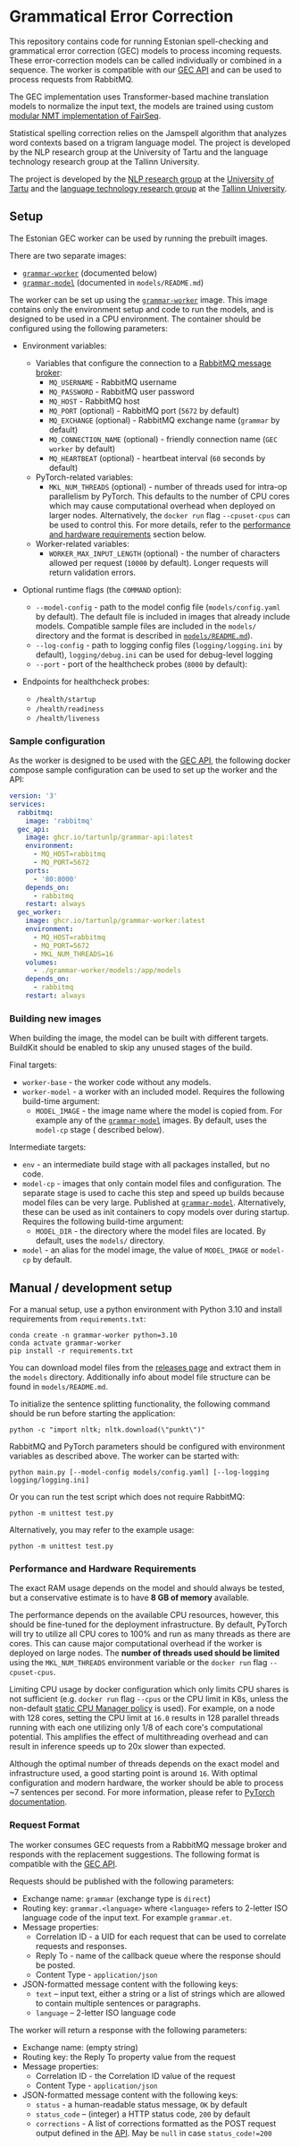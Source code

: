 # Grammatical Error Correction

This repository contains code for running Estonian spell-checking and grammatical error correction (GEC) models to process incoming requests. These error-correction models can be called individually or combined in a sequence. The worker is compatible
with our [GEC API](https://ghcr.io/tartunlp/grammar-api) and can be used to process requests from RabbitMQ.

The GEC implementation uses Transformer-based machine translation models to normalize the input text, the models are trained using custom [modular NMT implementation of FairSeq](https://github.com/TartuNLP/fairseq). 

Statistical spelling correction relies on the Jamspell algorithm that analyzes word contexts based on a trigram language model.
The project is developed by the NLP research group at the University of Tartu and the language technology research group at the Tallinn University.

The project is developed by the [NLP research group](https://tartunlp.ai/) at the [University of Tartu](https://ut.ee/) and the [language technology research group](https://evkk.tlu.ee/about/people) at the [Tallinn University](https://tlu.ee).

## Setup

The Estonian GEC worker can be used by running the prebuilt images.

There are two separate images:

- [`grammar-worker`](https://ghcr.io/tartunlp/grammar-worker) (documented below)
- [`grammar-model`](https://ghcr.io/tartunlp/grammar-model)
  (documented in `models/README.md`)

The worker can be set up using the [`grammar-worker`](https://ghcr.io/tartunlp/grammar-worker)
image. This image contains only the environment setup and code to run the models, and is designed to be used in a CPU
environment. The container should be configured using the following parameters:

- Environment variables:
    - Variables that configure the connection to a [RabbitMQ message broker](https://www.rabbitmq.com/):
        - `MQ_USERNAME` - RabbitMQ username
        - `MQ_PASSWORD` - RabbitMQ user password
        - `MQ_HOST` - RabbitMQ host
        - `MQ_PORT` (optional) - RabbitMQ port (`5672` by default)
        - `MQ_EXCHANGE` (optional) - RabbitMQ exchange name (`grammar` by default)
        - `MQ_CONNECTION_NAME` (optional) - friendly connection name (`GEC worker` by default)
        - `MQ_HEARTBEAT` (optional) - heartbeat interval (`60` seconds by default)
    - PyTorch-related variables:
        - `MKL_NUM_THREADS` (optional) - number of threads used for intra-op parallelism by PyTorch. This defaults to
          the number of CPU cores which may cause computational overhead when deployed on larger nodes. Alternatively,
          the `docker run` flag `--cpuset-cpus` can be used to control this. For more details, refer to
          the [performance and hardware requirements](#performance-and-hardware-requirements) section below.
    - Worker-related variables:
        - `WORKER_MAX_INPUT_LENGTH` (optional) - the number of characters allowed per request (`10000` by default).
          Longer requests will return validation errors.

- Optional runtime flags (the `COMMAND` option):
    - `--model-config` - path to the model config file (`models/config.yaml` by default). The default file is included
      in images that already include models. Compatible sample files are included in the `models/` directory and the
      format is described in [`models/README.md`](https://github.com/TartuNLP/grammar-worker/tree/main/models)).
    - `--log-config` - path to logging config files (`logging/logging.ini` by default), `logging/debug.ini` can be used
      for debug-level logging
    - `--port` - port of the healthcheck probes (`8000` by default):

- Endpoints for healthcheck probes:
    - `/health/startup`
    - `/health/readiness`
    - `/health/liveness`

### Sample configuration

As the worker is designed to be used with the [GEC API](https://ghcr.io/tartunlp/grammar-api), the following docker
compose sample configuration can be used to set up the worker and the API:

```yaml
version: '3'
services:
  rabbitmq:
    image: 'rabbitmq'
  gec_api:
    image: ghcr.io/tartunlp/grammar-api:latest
    environment:
      - MQ_HOST=rabbitmq
      - MQ_PORT=5672
    ports:
      - '80:8000'
    depends_on:
      - rabbitmq
    restart: always
  gec_worker:
    image: ghcr.io/tartunlp/grammar-worker:latest
    environment:
      - MQ_HOST=rabbitmq
      - MQ_PORT=5672
      - MKL_NUM_THREADS=16
    volumes:
      - ./grammar-worker/models:/app/models
    depends_on:
      - rabbitmq
    restart: always
```

### Building new images

When building the image, the model can be built with different targets. BuildKit should be enabled to skip any unused
stages of the build.

Final targets:

- `worker-base` - the worker code without any models.
- `worker-model` - a worker with an included model. Requires the following build-time argument:
    - `MODEL_IMAGE` - the image name where the model is copied from. For example any of
      the [`grammar-model`](https://ghcr.io/TartuNLP/grammar-model) images. By default, uses the `model-cp` stage (
      described below).

Intermediate targets:

- `env` - an intermediate build stage with all packages installed, but no code.
- `model-cp` - images that only contain model files and configuration. The separate stage is used to cache this step and
  speed up builds because model files can be very large. Published
  at [`grammar-model`](https://ghcr.io/TartuNLP/grammar-model). Alternatively, these can be used
  as init containers to copy models over during startup. Requires the following build-time argument:
    - `MODEL_DIR` - the directory where the model files are located. By default, uses the `models/` directory.
- `model` - an alias for the model image, the value of `MODEL_IMAGE` or `model-cp` by default.

## Manual / development setup

For a manual setup, use a python environment with Python 3.10 and install requirements from `requirements.txt`:

```shell
conda create -n grammar-worker python=3.10
conda actvate grammar-worker
pip install -r requirements.txt
```

You can download model files from the [releases page](https://github.com/TartuNLP/grammar-worker/releases) and extract them
in the `models` directory.
Additionally info about model file structure can be found in `models/README.md`.

To initialize the sentence splitting functionality, the following command should be run before starting the application:

```shell
python -c "import nltk; nltk.download(\"punkt\")"
```

RabbitMQ and PyTorch parameters should be configured with environment variables as described above. The worker can be
started with:

```shell
python main.py [--model-config models/config.yaml] [--log-logging logging/logging.ini]
```

Or you can run the test script which does not require RabbitMQ:

```shell
python -m unittest test.py
```

Alternatively, you may refer to the example usage:

```shell
python -m unittest test.py
```

### Performance and Hardware Requirements

The exact RAM usage depends on the model and should always be tested, but a conservative estimate is to have **8 GB of
memory** available.

The performance depends on the available CPU resources, however, this should be fine-tuned for the deployment
infrastructure. By default, PyTorch will try to utilize all CPU cores to 100% and run as many threads as there are
cores. This can cause major computational overhead if the worker is deployed on large nodes. The **number of threads
used should be limited** using the `MKL_NUM_THREADS` environment variable or the `docker run` flag `--cpuset-cpus`.

Limiting CPU usage by docker configuration which only limits CPU shares is not sufficient (e.g. `docker run` flag
`--cpus` or the CPU limit in K8s, unless the non-default
[static CPU Manager policy](https://kubernetes.io/docs/tasks/administer-cluster/cpu-management-policies/) is used). For
example, on a node with 128 cores, setting the CPU limit at `16.0` results in 128 parallel threads running with each one
utilizing only 1/8 of each core's computational potential. This amplifies the effect of multithreading overhead and can
result in inference speeds up to 20x slower than expected.

Although the optimal number of threads depends on the exact model and infrastructure used, a good starting point is
around `16`. With optimal configuration and modern hardware, the worker should be able to process ~7 sentences per
second. For more information, please refer to
[PyTorch documentation](https://pytorch.org/docs/stable/notes/cpu_threading_torchscript_inference.html).

### Request Format

The worker consumes GEC requests from a RabbitMQ message broker and responds with the replacement suggestions. The
following format is compatible with the [GEC API](https://ghcr.io/tartunlp/grammar-api).

Requests should be published with the following parameters:

- Exchange name: `grammar` (exchange type is `direct`)
- Routing key: `grammar.<language>` where `<language>` refers to 2-letter ISO language code of the input text. For
  example `grammar.et`.
- Message properties:
    - Correlation ID - a UID for each request that can be used to correlate requests and responses.
    - Reply To - name of the callback queue where the response should be posted.
    - Content Type - `application/json`
- JSON-formatted message content with the following keys:
    - `text` – input text, either a string or a list of strings which are allowed to contain multiple sentences or
      paragraphs.
    - `language` – 2-letter ISO language code

The worker will return a response with the following parameters:

- Exchange name: (empty string)
- Routing key: the Reply To property value from the request
- Message properties:
    - Correlation ID - the Correlation ID value of the request
    - Content Type - `application/json`
- JSON-formatted message content with the following keys:
    - `status` - a human-readable status message, `OK` by default
    - `status_code` – (integer) a HTTP status code, `200` by default
    - `corrections` - A list of corrections formatted as the POST request output defined in
      the [API](https://github.com/tartunlp/grammar-api). May be `null` in case `status_code!=200`


